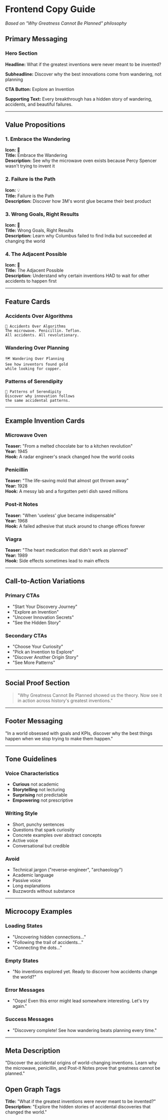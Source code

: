 # Frontend Copy Guide
*Based on "Why Greatness Cannot Be Planned" philosophy*

## Primary Messaging

### Hero Section
**Headline:** What if the greatest inventions were never meant to be invented?

**Subheadline:** Discover why the best innovations come from wandering, not planning

**CTA Button:** Explore an Invention

**Supporting Text:** Every breakthrough has a hidden story of wandering, accidents, and beautiful failures.

---

## Value Propositions

### 1. Embrace the Wandering
**Icon:** 🧭  
**Title:** Embrace the Wandering  
**Description:** See why the microwave oven exists because Percy Spencer wasn't trying to invent it

### 2. Failure is the Path
**Icon:** 💡  
**Title:** Failure is the Path  
**Description:** Discover how 3M's worst glue became their best product

### 3. Wrong Goals, Right Results
**Icon:** 🎯  
**Title:** Wrong Goals, Right Results  
**Description:** Learn why Columbus failed to find India but succeeded at changing the world

### 4. The Adjacent Possible
**Icon:** 🔗  
**Title:** The Adjacent Possible  
**Description:** Understand why certain inventions HAD to wait for other accidents to happen first

---

## Feature Cards

### Accidents Over Algorithms
```
🎲 Accidents Over Algorithms
The microwave. Penicillin. Teflon.
All accidents. All revolutionary.
```

### Wandering Over Planning
```
🗺️ Wandering Over Planning  
See how inventors found gold
while looking for copper.
```

### Patterns of Serendipity
```
🔄 Patterns of Serendipity
Discover why innovation follows
the same accidental patterns.
```

---

## Example Invention Cards

### Microwave Oven
**Teaser:** "From a melted chocolate bar to a kitchen revolution"  
**Year:** 1945  
**Hook:** A radar engineer's snack changed how the world cooks

### Penicillin
**Teaser:** "The life-saving mold that almost got thrown away"  
**Year:** 1928  
**Hook:** A messy lab and a forgotten petri dish saved millions

### Post-it Notes
**Teaser:** "When 'useless' glue became indispensable"  
**Year:** 1968  
**Hook:** A failed adhesive that stuck around to change offices forever

### Viagra
**Teaser:** "The heart medication that didn't work as planned"  
**Year:** 1989  
**Hook:** Side effects sometimes lead to main effects

---

## Call-to-Action Variations

### Primary CTAs
- "Start Your Discovery Journey"
- "Explore an Invention"
- "Uncover Innovation Secrets"
- "See the Hidden Story"

### Secondary CTAs
- "Choose Your Curiosity"
- "Pick an Invention to Explore"
- "Discover Another Origin Story"
- "See More Patterns"

---

## Social Proof Section
> "Why Greatness Cannot Be Planned showed us the theory. Now see it in action across history's greatest inventions."

---

## Footer Messaging
"In a world obsessed with goals and KPIs, discover why the best things happen when we stop trying to make them happen."

---

## Tone Guidelines

### Voice Characteristics
- **Curious** not academic
- **Storytelling** not lecturing  
- **Surprising** not predictable
- **Empowering** not prescriptive

### Writing Style
- Short, punchy sentences
- Questions that spark curiosity
- Concrete examples over abstract concepts
- Active voice
- Conversational but credible

### Avoid
- Technical jargon ("reverse-engineer", "archaeology")
- Academic language
- Passive voice
- Long explanations
- Buzzwords without substance

---

## Microcopy Examples

### Loading States
- "Uncovering hidden connections..."
- "Following the trail of accidents..."
- "Connecting the dots..."

### Empty States
- "No inventions explored yet. Ready to discover how accidents change the world?"

### Error Messages
- "Oops! Even this error might lead somewhere interesting. Let's try again."

### Success Messages
- "Discovery complete! See how wandering beats planning every time."

---

## Meta Description
"Discover the accidental origins of world-changing inventions. Learn why the microwave, penicillin, and Post-it Notes prove that greatness cannot be planned."

## Open Graph Tags
**Title:** "What if the greatest inventions were never meant to be invented?"  
**Description:** "Explore the hidden stories of accidental discoveries that changed the world."